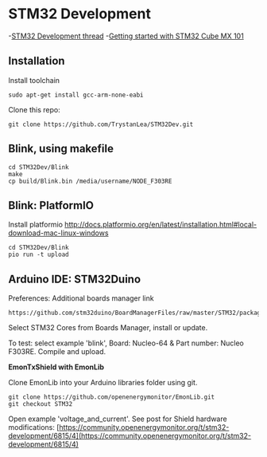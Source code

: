 # STM32 Development

-[STM32 Development thread](https://community.openenergymonitor.org/t/stm32-development)
-[Getting started with STM32 Cube MX 101](STMCube101.md)

## Installation

Install toolchain
    
    sudo apt-get install gcc-arm-none-eabi
    
Clone this repo:

    git clone https://github.com/TrystanLea/STM32Dev.git

## Blink, using makefile

    cd STM32Dev/Blink
    make
    cp build/Blink.bin /media/username/NODE_F303RE

## Blink: PlatformIO

Install platformio http://docs.platformio.org/en/latest/installation.html#local-download-mac-linux-windows

    cd STM32Dev/Blink
    pio run -t upload

## Arduino IDE: STM32Duino

Preferences: Additional boards manager link

    https://github.com/stm32duino/BoardManagerFiles/raw/master/STM32/package_stm_index.json
    
Select STM32 Cores from Boards Manager, install or update.

To test: select example 'blink', Board: Nucleo-64 & Part number: Nucleo F303RE.
Compile and upload.

**EmonTxShield with EmonLib**

Clone EmonLib into your Arduino libraries folder using git.

    git clone https://github.com/openenergymonitor/EmonLib.git
    git checkout STM32
    
Open example 'voltage_and_current'. See post for Shield hardware modifications:
[https://community.openenergymonitor.org/t/stm32-development/6815/4](https://community.openenergymonitor.org/t/stm32-development/6815/4)

